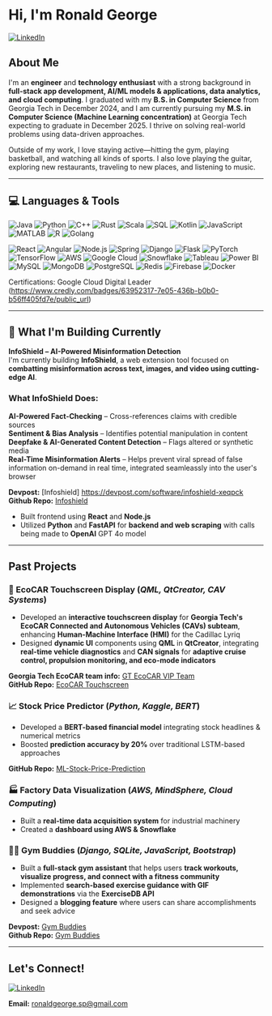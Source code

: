 # Hi, I'm Ronald George  

[![LinkedIn](https://img.shields.io/badge/LinkedIn-ronxldg-blue?logo=linkedin)](https://www.linkedin.com/in/ronxldg/)

## About Me  

I'm an **engineer** and **technology enthusiast** with a strong background in **full-stack app development, AI/ML models & applications, data analytics, and cloud computing**. I graduated with my **B.S. in Computer Science** from Georgia Tech in December 2024, and I am currently pursuing my **M.S. in Computer Science (Machine Learning concentration)** at Georgia Tech expecting to graduate in December 2025. I thrive on solving real-world problems using data-driven approaches.

Outside of my work, I love staying active—hitting the gym, playing basketball, and watching all kinds of sports. I also love playing the guitar, exploring new restaurants, traveling to new places, and listening to music.  

---

## 💻 Languages & Tools

![Java](https://img.shields.io/badge/Java-007396?logo=java) ![Python](https://img.shields.io/badge/Python-3776AB?logo=python) ![C++](https://img.shields.io/badge/C%2B%2B-00599C?logo=c%2B%2B) ![Rust](https://img.shields.io/badge/Rust-000000?logo=rust) ![Scala](https://img.shields.io/badge/Scala-DC322F?logo=scala) ![SQL](https://img.shields.io/badge/SQL-4479A1?logo=mysql) ![Kotlin](https://img.shields.io/badge/Kotlin-7F52FF?logo=kotlin) ![JavaScript](https://img.shields.io/badge/JavaScript-F7DF1E?logo=javascript) ![MATLAB](https://img.shields.io/badge/MATLAB-0076A8?logo=matlab) ![R](https://img.shields.io/badge/R-276DC3?logo=r) ![Golang](https://img.shields.io/badge/Golang-00ADD8?logo=go)

![React](https://img.shields.io/badge/React-61DAFB?logo=react) ![Angular](https://img.shields.io/badge/Angular-E23237?logo=angular) ![Node.js](https://img.shields.io/badge/Node.js-339933?logo=node.js) ![Spring](https://img.shields.io/badge/Spring-6DB33F?logo=spring) ![Django](https://img.shields.io/badge/Django-092D1F?logo=django) ![Flask](https://img.shields.io/badge/Flask-000000?logo=flask) ![PyTorch](https://img.shields.io/badge/PyTorch-EE4C2C?logo=pytorch) ![TensorFlow](https://img.shields.io/badge/TensorFlow-FF6F00?logo=tensorflow) ![AWS](https://img.shields.io/badge/AWS-232F3E?logo=amazon-aws) ![Google Cloud](https://img.shields.io/badge/Google%20Cloud-4285F4?logo=google-cloud) ![Snowflake](https://img.shields.io/badge/Snowflake-00B0FF?logo=snowflake) ![Tableau](https://img.shields.io/badge/Tableau-E97627?logo=tableau) ![Power BI](https://img.shields.io/badge/Power%20BI-F2C811?logo=powerbi)
![MySQL](https://img.shields.io/badge/MySQL-4479A1?logo=mysql) ![MongoDB](https://img.shields.io/badge/MongoDB-47A248?logo=mongodb) ![PostgreSQL](https://img.shields.io/badge/PostgreSQL-336791?logo=postgresql) ![Redis](https://img.shields.io/badge/Redis-DC382D?logo=redis) ![Firebase](https://img.shields.io/badge/Firebase-FFCA28?logo=firebase) ![Docker](https://img.shields.io/badge/Docker-2496ED?logo=docker)

Certifications: Google Cloud Digital Leader (https://www.credly.com/badges/63952317-7e05-436b-b0b0-b56ff405fd7e/public_url)

---

## 🚀 What I'm Building Currently  

**InfoShield – AI-Powered Misinformation Detection**  
I'm currently building **InfoShield**, a web extension tool focused on **combatting misinformation across text, images, and video using cutting-edge AI**.  

### What InfoShield Does:  
**AI-Powered Fact-Checking** – Cross-references claims with credible sources  
**Sentiment & Bias Analysis** – Identifies potential manipulation in content  
**Deepfake & AI-Generated Content Detection** – Flags altered or synthetic media  
**Real-Time Misinformation Alerts** – Helps prevent viral spread of false information on-demand in real time, integrated seamleassly into the user's browser

**Devpost:** [Infoshield] https://devpost.com/software/infoshield-xeqpck
**Github Repo:** [Infoshield]((https://github.com/ronxldg/infoshieldHacklytics2025))  
- Built frontend using **React** and **Node.js**
- Utilized **Python** and **FastAPI** for **backend and web scraping** with calls being made to **OpenAI** GPT 4o model
  
---

## Past Projects  

### 🚗 EcoCAR Touchscreen Display (*QML, QtCreator, CAV Systems*)
- Developed an **interactive touchscreen display** for **Georgia Tech's EcoCAR Connected and Autonomous Vehicles (CAVs) subteam**, enhancing **Human-Machine Interface (HMI)** for the Cadillac Lyriq
- Designed **dynamic UI** components using **QML** in **QtCreator**, integrating **real-time vehicle diagnostics** and **CAN signals** for **adaptive cruise control, propulsion monitoring, and eco-mode indicators**
  
**Georgia Tech EcoCAR team info:** [GT EcoCAR VIP Team](https://vip.gatech.edu/teams/vpu)   
**GitHub Repo:** [EcoCAR Touchscreen](https://github.com/ronxldg/EcoCAR-Touchscreen)  

### 📈 **Stock Price Predictor** (*Python, Kaggle, BERT*)  
- Developed a **BERT-based financial model** integrating stock headlines & numerical metrics  
- Boosted **prediction accuracy by 20%** over traditional LSTM-based approaches

**GitHub Repo:** [ML-Stock-Price-Prediction](https://github.com/ronxldg/ML-Stock-Price-Prediction)  

### 🏭 **Factory Data Visualization** (*AWS, MindSphere, Cloud Computing*)  
- Built a **real-time data acquisition system** for industrial machinery  
- Created a **dashboard using AWS & Snowflake**

### 🏋️‍♂️ **Gym Buddies** (*Django, SQLite, JavaScript, Bootstrap*)  
- Built a **full-stack gym assistant** that helps users **track workouts, visualize progress, and connect with a fitness community**  
- Implemented **search-based exercise guidance with GIF demonstrations** via the **ExerciseDB API**  
- Designed a **blogging feature** where users can share accomplishments and seek advice  

**Devpost:** [Gym Buddies](https://devpost.com/software/gym-buddies)  
**Github Repo:** [Gym Buddies](https://github.com/ronxldg/GymBuddies)  

---

## Let's Connect!  

[![LinkedIn](https://img.shields.io/badge/LinkedIn-ronxldg-blue?logo=linkedin)](https://www.linkedin.com/in/ronxldg/)

**Email:** [ronaldgeorge.sp@gmail.com](mailto:ronaldgeorge.sp@gmail.com)

